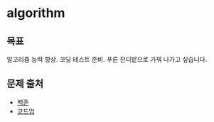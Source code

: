 # algorithm

## 목표

알고리즘 능력 향상. 코딩 테스트 준비. 푸른 잔디밭으로 가꿔 나가고 싶습니다.

## 문제 출처

* [백준](https://www.acmicpc.net/)
* [코드업](https://codeup.kr/)
